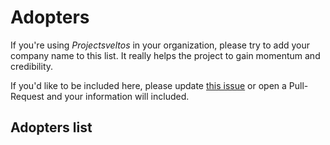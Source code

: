 # Adopters

If you're using _Projectsveltos_ in your organization, please try to add your company name to this list. 
It really helps the project to gain momentum and credibility.

If you'd like to be included here, please update [this issue](https://github.com/projectsveltos/adopters/issues/1) or open a Pull-Request and your information will included.

## Adopters list 
